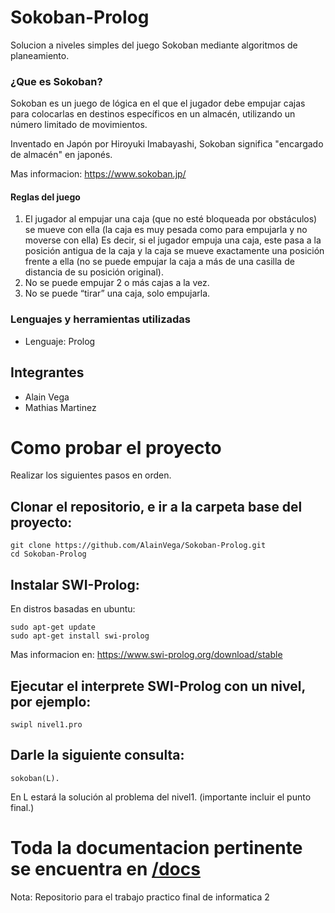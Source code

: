 # Sokoban-Prolog
Solucion a niveles simples del juego Sokoban mediante algoritmos de planeamiento.
### ¿Que es Sokoban?
Sokoban es un juego de lógica en el que el jugador debe empujar cajas para colocarlas en destinos específicos en un almacén, utilizando un número limitado de movimientos.

Inventado en Japón por Hiroyuki Imabayashi, Sokoban significa "encargado de almacén" en japonés.

Mas informacion: https://www.sokoban.jp/ 
#### Reglas del juego 
1. El jugador al empujar una caja (que no esté bloqueada por obstáculos) se mueve con ella (la caja es muy pesada como para empujarla y no moverse con ella)
Es decir, si el jugador empuja una caja, este pasa a la posición antigua de la caja y la caja se mueve exactamente una posición frente a ella (no se puede empujar la caja a más de una casilla de distancia de su posición original).
2. No se puede empujar 2 o más cajas a la vez.
3. No se puede “tirar” una caja, solo empujarla.
### Lenguajes y herramientas utilizadas
- Lenguaje: Prolog
## Integrantes
- Alain Vega
- Mathias Martinez
# Como probar el proyecto
Realizar los siguientes pasos en orden.
## Clonar el repositorio, e ir a la carpeta base del proyecto:
```
git clone https://github.com/AlainVega/Sokoban-Prolog.git
cd Sokoban-Prolog
```
## Instalar SWI-Prolog:
En distros basadas en ubuntu:
```
sudo apt-get update
sudo apt-get install swi-prolog
```
Mas informacion en: https://www.swi-prolog.org/download/stable
## Ejecutar el interprete SWI-Prolog con un nivel, por ejemplo:
```
swipl nivel1.pro
```
## Darle la siguiente consulta:
```
sokoban(L).
```
En L estará la solución al problema del nivel1. (importante incluir el punto final.)
# Toda la documentacion pertinente se encuentra en [/docs](/docs/) 

Nota: Repositorio para el trabajo practico final de informatica 2
